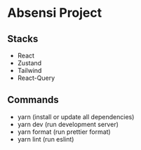 # Absensi Project

## Stacks

- React
- Zustand
- Tailwind
- React-Query

## Commands

- yarn (install or update all dependencies)
- yarn dev (run development server)
- yarn format (run prettier format)
- yarn lint (run eslint)

